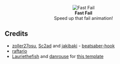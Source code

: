 <p align="center">
  <img src="https://github.com/IsGabriellaCurious/FastFail/blob/master/cover-small.png" alt="Fast Fail" /> <br>
  <b>Fast Fail</b></br>
  Speed up that fail animation!
</p>

## Credits

* [zoller27osu](https://github.com/zoller27osu), [Sc2ad](https://github.com/Sc2ad) and [jakibaki](https://github.com/jakibaki) - [beatsaber-hook](https://github.com/sc2ad/beatsaber-hook)
* [raftario](https://github.com/raftario)
* [Lauriethefish](https://github.com/Lauriethefish) and [danrouse](https://github.com/danrouse) for [this template](https://github.com/Lauriethefish/quest-mod-template)
